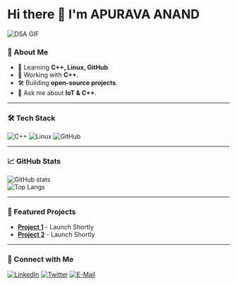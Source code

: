 # Hi there 👋 I'm APURAVA ANAND

![DSA GIF](https://media.giphy.com/media/Ll22OhMLAlVDb8UQWe/200w.gif)

### 🚀 About Me
- 🌱 Learning **C++, Linux, GitHub**.
- 🔧 Working with **C++**.
- 🛠 Building **open-source projects**.
- 💬 Ask me about **IoT & C++**.

---

### 🛠 Tech Stack
![C++](https://img.shields.io/badge/-C++-00599C?style=flat&logo=c%2B%2B&logoColor=white) 
![Linux](https://img.shields.io/badge/-Linux-FCC624?style=flat&logo=linux&logoColor=black) 
![GitHub](https://img.shields.io/badge/-GitHub-181717?style=flat&logo=github&logoColor=white)

---

### 📈 GitHub Stats
![GitHub stats](https://github-readme-stats.vercel.app/api?username=Apuravaanand&show_icons=true&theme=radical)  
![Top Langs](https://github-readme-stats.vercel.app/api/top-langs/?username=Apravaanand&layout=compact&theme=radical)

---

### 🌟 Featured Projects
- [**Project 1**](https://github.com/yourusername/project-1) - Launch Shortly
- [**Project 2**](https://github.com/yourusername/project-2) - Launch Shortly

---

### 🤝 Connect with Me
[![LinkedIn](https://img.shields.io/badge/-LinkedIn-0077B5?style=flat&logo=linkedin&logoColor=white)](https://linkedin.com/in/yourusername) 
[![Twitter](https://img.shields.io/badge/-Twitter-1DA1F2?style=flat&logo=twitter&logoColor=white)](https://twitter.com/yourusername)
[![E-Mail](https://img.shields.io/badge/-email-1DA1F2?style=flat&logo=twitter&logoColor=white)](https://mail.google.com/mail/u/0/#inbox)
